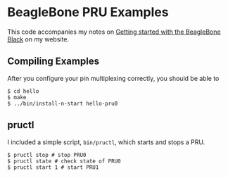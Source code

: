 # BeagleBone PRU Examples

This code accompanies my notes on [Getting started with the BeagleBone Black][1]
on my website.

## Compiling Examples

After you configure your pin multiplexing correctly, you should be able to

    $ cd hello
    $ make
    $ ../bin/install-n-start hello-pru0

## pructl

I included a simple script, `bin/pructl`, which starts and stops a PRU.

    $ pructl stop # stop PRU0
    $ pructl state # check state of PRU0
    $ pructl start 1 # start PRU1

[1]: https://www.glennklockwood.com/embedded/beaglebone.html
